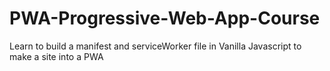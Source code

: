 # PWA-Progressive-Web-App-Course
Learn to build a manifest and serviceWorker file in Vanilla Javascript to make a site into a PWA
